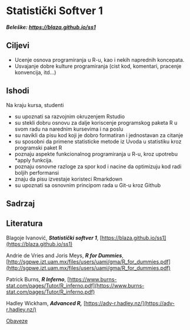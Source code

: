 # Statistički Softver 1

***Beleške: https://blaza.github.io/ss1***

## Ciljevi

- Ucenje osnova programiranja u R-u, kao i nekih naprednih koncepata.
- Usvajanje dobre kulture programiranja (cist kod, komentari, pracenje konvencija, itd...)

## Ishodi

Na kraju kursa, studenti

- su upoznati sa razvojnim okruzenjem Rstudio
- su stekli dobru osnovu za dalje koriscenje programskog paketa R u svom radu na narednim kursevima i na poslu
- su navikli da pisu kod koji je dobro formatiran i jednostavan za citanje
- su sposobni da primene statisticke metode iz Uvoda u statistiku kroz programski paket R
- poznaju aspekte funkcionalnog programiranja u R-u, kroz upotrebu *apply funkcija.
- poznaju osnovne razloge za spor kod i nacine da optimizuju kod radi boljih performansi
- znaju da pisu izvestaje koristeci Rmarkdown
- su upoznati sa osnovnim principom rada u Git-u kroz Github

## Sadrzaj

## Literatura

Blagoje Ivanović, ***Statistički softver 1***, [https://blaza.github.io/ss1](https://blaza.github.io/ss1)

Andrie de Vries and Joris Meys, ***R for Dummies***, [http://sgpwe.izt.uam.mx/files/users/uami/gma/R_for_dummies.pdf](http://sgpwe.izt.uam.mx/files/users/uami/gma/R_for_dummies.pdf)

Patrick Burns, ***R Inferno***, [https://www.burns-stat.com/pages/Tutor/R_inferno.pdf](https://www.burns-stat.com/pages/Tutor/R_inferno.pdf)

Hadley Wickham, ***Advanced R,*** [https://adv-r.hadley.nz/](https://adv-r.hadley.nz/)

[Obaveze](https://www.notion.so/f6146bc9c9644de480f53328039b44f7)
